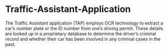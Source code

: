 # Traffic-Assistant-Application
The Traffic Assistant application (TAP) employs OCR technology to extract a car’s number plate or the ID number from one’s driving permit. These details are looked up in a proprietary database to determine the driver’s criminal record and whether their car has been involved in any criminal cases in the past. 
